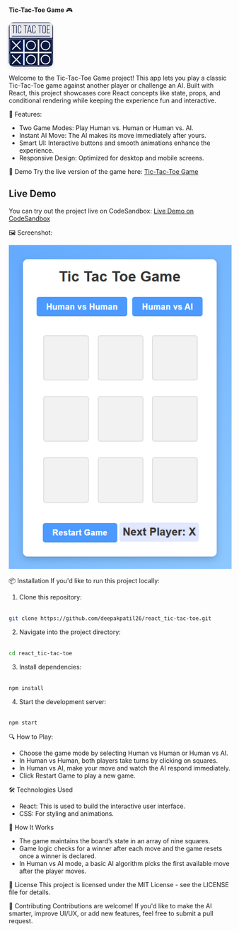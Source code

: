 **Tic-Tac-Toe Game** 🎮

<img src="src/assets/tic-tac-toe-logo.jpeg" width="100" alt="Tic-Tac-Toe Logo" style="border-radius: 10px; box-shadow: 0 4px 8px rgba(0,0,0,0.1);">

Welcome to the Tic-Tac-Toe Game project! This app lets you play a classic Tic-Tac-Toe game against another player or challenge an AI. Built with React, this project showcases core React concepts like state, props, and conditional rendering while keeping the experience fun and interactive.

🎯 Features:

- Two Game Modes: Play Human vs. Human or Human vs. AI.
- Instant AI Move: The AI makes its move immediately after yours.
- Smart UI: Interactive buttons and smooth animations enhance the experience.
- Responsive Design: Optimized for desktop and mobile screens.

🚀 Demo
Try the live version of the game here: [Tic-Tac-Toe Game](https://deepakpatil26.github.io/react_tic-tac-toe)

## Live Demo

You can try out the project live on CodeSandbox: [Live Demo on CodeSandbox](https://codesandbox.io/p/sandbox/react-tic-tac-toe-pfjd3t)

🖼️ Screenshot:

![Tic-Tac-Toe Screenshot](src/assets/react_tic-tac-toe.png)

📦 Installation
If you'd like to run this project locally:

1. Clone this repository:

```bash

git clone https://github.com/deepakpatil26/react_tic-tac-toe.git
```

2. Navigate into the project directory:

```bash

cd react_tic-tac-toe
```

3. Install dependencies:

```bash

npm install
```

4. Start the development server:

```bash

npm start
```

🔍 How to Play:

- Choose the game mode by selecting Human vs Human or Human vs AI.
- In Human vs Human, both players take turns by clicking on squares.
- In Human vs AI, make your move and watch the AI respond immediately.
- Click Restart Game to play a new game.

🛠️ Technologies Used

- React: This is used to build the interactive user interface.
- CSS: For styling and animations.

🧠 How It Works

- The game maintains the board’s state in an array of nine squares.
- Game logic checks for a winner after each move and the game resets once a winner is declared.
- In Human vs AI mode, a basic AI algorithm picks the first available move after the player moves.

📜 License
This project is licensed under the MIT License - see the LICENSE file for details.

👥 Contributing
Contributions are welcome! If you'd like to make the AI smarter, improve UI/UX, or add new features, feel free to submit a pull request.
